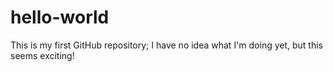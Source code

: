 # hello-world
This is my first GitHub repository; I have no idea what I'm doing yet,  but this seems exciting!
